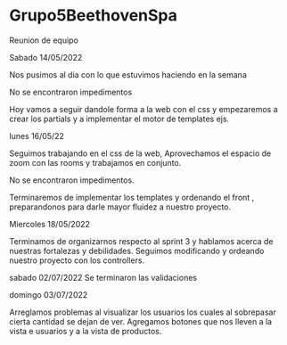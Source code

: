  # Grupo5BeethovenSpa

Reunion de equipo 

Sabado 14/05/2022

Nos pusimos al dia con lo que estuvimos haciendo en la semana  

No se encontraron impedimentos 

Hoy vamos a seguir dandole forma a la web con el css  y empezaremos a crear los partials y a implementar el motor de templates ejs.


lunes 16/05/22

Seguimos trabajando en el css de la web, Aprovechamos el espacio de zoom con las rooms y trabajamos en conjunto.

No se encontraron impedimentos.

Terminaremos de implementar los templates y ordenando el front , preparandonos para darle mayor fluidez a nuestro proyecto.


Miercoles 18/05/2022

Terminamos de organizarnos respecto al sprint 3 y hablamos acerca de nuestras fortalezas y debilidades.
Seguimos modificando y ordeando nuestro proyecto con los controllers.

sabado 02/07/2022
Se terminaron las validaciones

domingo 03/07/2022

Arreglamos problemas al visualizar los usuarios los cuales al sobrepasar cierta cantidad se dejan de ver.
Agregamos botones que nos lleven a la vista e usuarios y a la vista de productos.

